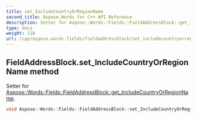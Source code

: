 ```yaml
---
title: set_IncludeCountryOrRegionName
second_title: Aspose.Words for C++ API Reference
description: Setter for Aspose::Words::Fields::FieldAddressBlock::get_IncludeCountryOrRegionName. 
type: docs
weight: 118
url: /cpp/aspose.words.fields/fieldaddressblock/set_includecountryorregionname/
---
```

## FieldAddressBlock.set_IncludeCountryOrRegionName method


Setter for [Aspose::Words::Fields::FieldAddressBlock::get_IncludeCountryOrRegionName](../get_includecountryorregionname/).

```cpp
void Aspose::Words::Fields::FieldAddressBlock::set_IncludeCountryOrRegionName(const System::String &value)
```

